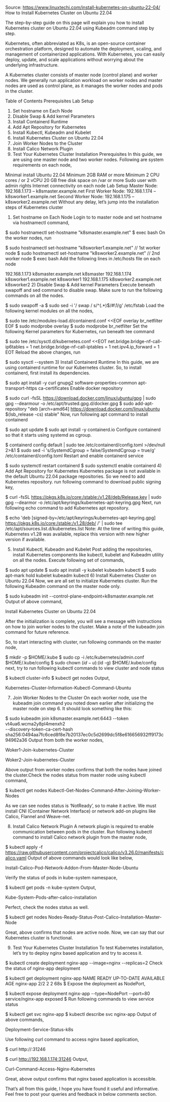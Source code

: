 Source: https://www.linuxtechi.com/install-kubernetes-on-ubuntu-22-04/
How to Install Kubernetes Cluster on Ubuntu 22.04

The step-by-step guide on this page will explain you how to install Kubernetes cluster on Ubuntu 22.04 using Kubeadm command step by step.

Kubernetes, often abbreviated as K8s, is an open-source container orchestration platform, designed to automate the deployment, scaling, and management of containerized applications. With Kubernetes, you can easily deploy, update, and scale applications without worrying about the underlying infrastructure.

A Kubernetes cluster consists of master node (control plane) and worker nodes. We generally run application workload on worker nodes and master nodes are used as control plane, as it manages the worker nodes and pods in the cluster.

Table of Contents
Prerequisites
Lab Setup
1) Set hostname on Each Node
2) Disable Swap & Add kernel Parameters
3) Install Containerd Runtime
4) Add Apt Repository for Kubernetes
5) Install Kubectl, Kubeadm and Kubelet
6) Install Kubernetes Cluster on Ubuntu 22.04
7) Join Worker Nodes to the Cluster
8) Install Calico Network Plugin
9) Test Your Kubernetes Cluster Installation
Prerequisites
In this guide, we are using one master node and two worker nodes. Following are system requirements on each node,

Minimal install Ubuntu 22.04
Minimum 2GB RAM or more
Minimum 2 CPU cores / or 2 vCPU
20 GB free disk space on /var or more
Sudo user with admin rights
Internet connectivity on each node
Lab Setup
Master Node:  192.168.1.173 – k8smaster.example.net
First Worker Node:  192.168.1.174 – k8sworker1.example.net
Second Worker Node:  192.168.1.175 – k8sworker2.example.net
Without any delay, let’s jump into the installation steps of Kubernetes cluster

1) Set hostname on Each Node
Login to to master node and set hostname via hostnamectl command,

$ sudo hostnamectl set-hostname "k8smaster.example.net"
$ exec bash
On the worker nodes, run

$ sudo hostnamectl set-hostname "k8sworker1.example.net"   // 1st worker node
$ sudo hostnamectl set-hostname "k8sworker2.example.net"   // 2nd worker node
$ exec bash
Add the following lines in /etc/hosts file on each node

192.168.1.173   k8smaster.example.net k8smaster
192.168.1.174   k8sworker1.example.net k8sworker1
192.168.1.175   k8sworker2.example.net k8sworker2
2) Disable Swap & Add kernel Parameters
Execute beneath swapoff and sed command to disable swap. Make sure to run the following commands on all the nodes.

$ sudo swapoff -a
$ sudo sed -i '/ swap / s/^\(.*\)$/#\1/g' /etc/fstab
Load the following kernel modules on all the nodes,

$ sudo tee /etc/modules-load.d/containerd.conf <<EOF
overlay
br_netfilter
EOF
$ sudo modprobe overlay
$ sudo modprobe br_netfilter
Set the following Kernel parameters for Kubernetes, run beneath tee command

$ sudo tee /etc/sysctl.d/kubernetes.conf <<EOT
net.bridge.bridge-nf-call-ip6tables = 1
net.bridge.bridge-nf-call-iptables = 1
net.ipv4.ip_forward = 1
EOT
Reload the above changes, run

$ sudo sysctl --system
3) Install Containerd Runtime
In this guide, we are using containerd runtime for our Kubernetes cluster. So, to install containerd, first install its dependencies.

$ sudo apt install -y curl gnupg2 software-properties-common apt-transport-https ca-certificates
Enable docker repository

$ sudo curl -fsSL https://download.docker.com/linux/ubuntu/gpg | sudo gpg --dearmour -o /etc/apt/trusted.gpg.d/docker.gpg
$ sudo add-apt-repository "deb [arch=amd64] https://download.docker.com/linux/ubuntu $(lsb_release -cs) stable"
Now, run following apt command to install containerd

$ sudo apt update
$ sudo apt install -y containerd.io
Configure containerd so that it starts using systemd as cgroup.

$ containerd config default | sudo tee /etc/containerd/config.toml >/dev/null 2>&1
$ sudo sed -i 's/SystemdCgroup \= false/SystemdCgroup \= true/g' /etc/containerd/config.toml
Restart and enable containerd service

$ sudo systemctl restart containerd
$ sudo systemctl enable containerd
4) Add Apt Repository for Kubernetes
Kubernetes package is not available in the default Ubuntu 22.04 package repositories. So we need to add Kubernetes repository. run following command to download public signing key,

$ curl -fsSL https://pkgs.k8s.io/core:/stable:/v1.28/deb/Release.key | sudo gpg --dearmor -o /etc/apt/keyrings/kubernetes-apt-keyring.gpg
Next, run following echo command to add Kubernetes apt repository.

$ echo 'deb [signed-by=/etc/apt/keyrings/kubernetes-apt-keyring.gpg] https://pkgs.k8s.io/core:/stable:/v1.28/deb/ /' | sudo tee /etc/apt/sources.list.d/kubernetes.list
Note: At the time of writing this guide, Kubernetes v1.28 was available, replace this version with new higher version if available.

5) Install Kubectl, Kubeadm and Kubelet
Post adding the repositories, install Kubernetes components like kubectl, kubelet and Kubeadm utility on all the nodes. Execute following set of commands,

$ sudo apt update
$ sudo apt install -y kubelet kubeadm kubectl
$ sudo apt-mark hold kubelet kubeadm kubectl
6) Install Kubernetes Cluster on Ubuntu 22.04
Now, we are all set to initialize Kubernetes cluster. Run the following Kubeadm command on the master node only.

$ sudo kubeadm init --control-plane-endpoint=k8smaster.example.net
Output of above command,

Install Kubernetes Cluster on Ubuntu 22.04

After the initialization is complete, you will see a message with instructions on how to join worker nodes to the cluster. Make a note of the kubeadm join command for future reference.

So, to start interacting with cluster, run following commands on the master node,

$ mkdir -p $HOME/.kube
$ sudo cp -i /etc/kubernetes/admin.conf $HOME/.kube/config
$ sudo chown $(id -u):$(id -g) $HOME/.kube/config
next, try to run following kubectl commands to view cluster and node status

$ kubectl cluster-info
$ kubectl get nodes
Output,

Kubernetes-Cluster-Information-Kubectl-Command-Ubuntu

7) Join Worker Nodes to the Cluster
On each worker node, use the kubeadm join command you noted down earlier after initializing the master node on step 6. It should look something like this:

$ sudo kubeadm join k8smaster.example.net:6443 --token vt4ua6.wcma2y8pl4menxh2 \
   --discovery-token-ca-cert-hash sha256:0494aa7fc6ced8f8e7b20137ec0c5d2699dc5f8e616656932ff9173c94962a36
Output from both the worker nodes,

Woker1-Join-kubernetes-Cluster

Woker2-Join-kubernetes-Cluster

Above output from worker nodes confirms that both the nodes have joined the cluster.Check the nodes status from master node using kubectl command,

$ kubectl get nodes
Kubectl-Get-Nodes-Command-After-Joining-Worker-Nodes

As we can see nodes status is ‘NotReady’, so to make it active. We must install CNI (Container Network Interface) or network add-on plugins like Calico, Flannel and Weave-net.

8) Install Calico Network Plugin
A network plugin is required to enable communication between pods in the cluster. Run following kubectl command to install Calico network plugin from the master node,

$ kubectl apply -f https://raw.githubusercontent.com/projectcalico/calico/v3.26.0/manifests/calico.yaml
Output of above commands would look like below,

Install-Calico-Pod-Network-Addon-From-Master-Node-Ubuntu

Verify the status of pods in kube-system namespace,

$ kubectl get pods -n kube-system
Output,

Kube-System-Pods-after-calico-installation

Perfect, check the nodes status as well.

$ kubectl get nodes
Nodes-Ready-Status-Post-Calico-Installation-Master-Node

Great, above confirms that nodes are active node. Now, we can say that our Kubernetes cluster is functional.

9) Test Your Kubernetes Cluster Installation
To test Kubernetes installation, let’s try to deploy nginx based application and try to access it.

$ kubectl create deployment nginx-app --image=nginx --replicas=2
Check the status of nginx-app deployment

$ kubectl get deployment nginx-app
NAME        READY   UP-TO-DATE   AVAILABLE   AGE
nginx-app   2/2     2            2           68s
$
Expose the deployment as NodePort,

$ kubectl expose deployment nginx-app --type=NodePort --port=80
service/nginx-app exposed
$
Run following commands to view service status

$ kubectl get svc nginx-app
$ kubectl describe svc nginx-app
Output of above commands,

Deployment-Service-Status-k8s

Use following curl command to access nginx based application,

$ curl http://<woker-node-ip-addres>:31246

$ curl http://192.168.1.174:31246
Output,

Curl-Command-Access-Nginx-Kubernetes

Great, above output confirms that nginx based application is accessible.

That’s all from this guide, I hope you have found it useful and informative. Feel free to post your queries and feedback in below comments section.

